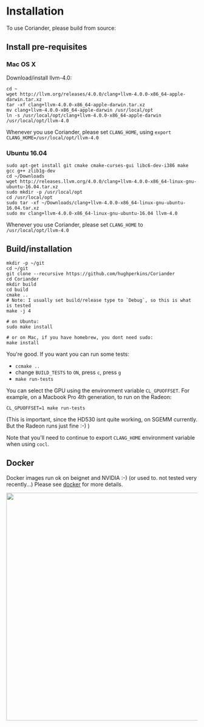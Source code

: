 # Installation

To use Coriander, please build from source:

## Install pre-requisites

### Mac OS X

Download/install llvm-4.0:
```
cd ~
wget http://llvm.org/releases/4.0.0/clang+llvm-4.0.0-x86_64-apple-darwin.tar.xz
tar -xf clang+llvm-4.0.0-x86_64-apple-darwin.tar.xz
mv clang+llvm-4.0.0-x86_64-apple-darwin /usr/local/opt
ln -s /usr/local/opt/clang+llvm-4.0.0-x86_64-apple-darwin /usr/local/opt/llvm-4.0
```

Whenever you use Coriander, please set `CLANG_HOME`, using `export CLANG_HOME=/usr/local/opt/llvm-4.0`

### Ubuntu 16.04

```
sudo apt-get install git cmake cmake-curses-gui libc6-dev-i386 make gcc g++ zlib1g-dev
cd ~/Downloads
wget http://releases.llvm.org/4.0.0/clang+llvm-4.0.0-x86_64-linux-gnu-ubuntu-16.04.tar.xz
sudo mkdir -p /usr/local/opt
cd /usr/local/opt
sudo tar -xf ~/Downloads/clang+llvm-4.0.0-x86_64-linux-gnu-ubuntu-16.04.tar.xz
sudo mv clang+llvm-4.0.0-x86_64-linux-gnu-ubuntu-16.04 llvm-4.0
```

Whenever you use Coriander, please set `CLANG_HOME` to `/usr/local/opt/llvm-4.0`

## Build/installation

```
mkdir -p ~/git
cd ~/git
git clone --recursive https://github.com/hughperkins/Coriander
cd Coriander
mkdir build
cd build
cmake ..
# Note: I usually set build/release type to `Debug`, so this is what is tested
make -j 4

# on Ubuntu:
sudo make install

# or on Mac, if you have homebrew, you dont need sudo:
make install
```

You're good.  If you want you can run some tests:
- `ccmake ..`
- change `BUILD_TESTS` to `ON`, press `c`, press `g`
- `make run-tests`

You can select the GPU using the environment variable `CL_GPUOFFSET`. For example, on a Macbook Pro 4th generation, to run on the Radeon:
```
CL_GPUOFFSET=1 make run-tests
```
(This is important, since the HD530 isnt quite working, on SGEMM currently. But the Radeon runs just fine :-) )

Note that you'll need to continue to export `CLANG_HOME` environment variable when using `cocl`.

## Docker

Docker images run ok on beignet and NVIDIA :-)  (or used to. not tested very recently...)  Please see [docker](docker) for more details.

<img src="https://github.com/hughperkins/Coriander/raw/master/doc/img/dockerfile_beignet_cudasample.png?raw=true" width="600" />

